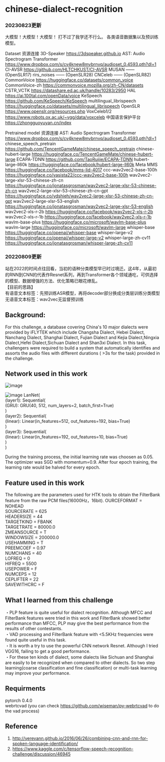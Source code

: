 # chinese-dialect-recognition

### 20230823更新
大模型！大模型！大模型！
打不过了我学还不行么。 各类语音数据集以及预训练模型。

Dataset 资源连接
3D-Speaker https://3dspeaker.github.io
AST: Audio Spectrogram Transformer https://www.dropbox.com/s/cv4knew8mvbrnvq/audioset_0.4593.pth?dl=1
CI-AVSR https://github.com/HLTCHKUST/CI-AVSR
MUSAN —— (OpenSLR17)
rirs_noises —— (OpenSLR28)
CNCeleb —— (OpenSLR82)
CommonVoice https://huggingface.co/datasets/common_voice
CommonVoice-zh https://commonvoice.mozilla.org/zh-CN/datasets
CSTR_VCTK https://datashare.ed.ac.uk/handle/10283/2950
HAL https://ai.100tal.com/openData/voice
KeSpeech https://github.com/KeSpeech/KeSpeech
multilingual_librispeech https://huggingface.co/datasets/multilingual_librispeech
OpenSLR https://www.openslr.org/resources.php
VoxCeleb1/2 https://www.robots.ox.ac.uk/~vgg/data/voxceleb
中国语言保护平台 https://zhongguoyuyan.cn/index

Pretrained model 资源连接
AST: Audio Spectrogram Transformer https://www.dropbox.com/s/cv4knew8mvbrnvq/audioset_0.4593.pth?dl=1
chinese_speech_pretrain https://github.com/TencentGameMate/chinese_speech_pretrain
chinese-hubert-large https://huggingface.co/TencentGameMate/chinese-hubert-large
ECAPA-TDNN https://github.com/TaoRuijie/ECAPA-TDNN
hubert-large-ll60k https://huggingface.co/facebook/hubert-large-ll60k
Meta MMS https://huggingface.co/facebook/mms-lid-4017
ccc-wav2vec2-base-100h https://huggingface.co/vasista22/ccc-wav2vec2-base-100h
wav2vec2-large-xlsr-53-chinese-zh-cn https://huggingface.co/jonatasgrosman/wav2vec2-large-xlsr-53-chinese-zh-cn
wav2vec2-large-xlsr-53-chinese-zh-cn-gpt https://huggingface.co/ydshieh/wav2vec2-large-xlsr-53-chinese-zh-cn-gpt
wav2vec2-large-xlsr-53-english https://huggingface.co/jonatasgrosman/wav2vec2-large-xlsr-53-english
wav2vec2-xls-r-2b https://huggingface.co/facebook/wav2vec2-xls-r-2b
wav2vec2-xls-r-1b https://huggingface.co/facebook/wav2vec2-xls-r-1b
wavlm-base-plus https://huggingface.co/microsoft/wavlm-base-plus
wavlm-large https://huggingface.co/microsoft/wavlm-large
whisper-base https://huggingface.co/openai/whisper-base
whisper-large-v2 https://huggingface.co/openai/whisper-large-v2
whisper-large-zh-cv11 https://huggingface.co/jonatasgrosman/whisper-large-zh-cv11


### 20220809更新
站在2022的时间点往回看，当初的语种分类模型早已时过境迁。这4年，从最初的RNN到CNN的代表作Resnet系列，再到Transformer各个领域通吃，可供选择的模型、数据增强的方法、优化策略已眼花缭乱。  
【目前的思路】   
有语音文本标签：先预训练ASR模型，再将decoder部分换成分类层训练分类模型  
无语音文本标签：wav2vec无监督预训练


## Background:
For this challenge, a database covering China's 10 major dialects were provided by iFLYTEK which include Changsha Dialect, Hebei Dialect, Nanchang Dialect, Shanghai Dialect, Fujian Dialect and Kejia Dialect,Ningxia Dialect,Hefei Dialect,Sichuan Dialect and Shan3xi Dialect. In this task, challengers were required to build a system that automatically identifies and assorts the audio files with different durations ( >3s for the task) provided in the challenge. 

## Network used in this work
![image](https://github.com/Colt1990/chinese-dialect-recognizaiton/blob/master/image/dialect_recognition.svg)  

![image](https://github.com/Colt1990/chinese-dialect-recognizaiton/blob/master/image/network.png)
LanNet(  
  (layer1): Sequential(  
    (GRU): GRU(40, 512, num_layers=2, batch_first=True)  
  )  
  (layer2): Sequential(  
    (linear): Linear(in_features=512, out_features=192, bias=True)  
  )  
  (layer3): Sequential(  
    (linear): Linear(in_features=192, out_features=10, bias=True)  
  )  
) 

During the training process, the initial learning rate was choosen as 0.05. The optimizer was SGD with momentum=0.9. 
After four epoch training, the learning rate would be halved for every epoch.


## Feature used in this work
The following are the parameters used for HTK tools to obtain the FilterBank feature from the raw PCM files(16000Hz，16bit).
OURCEFORMAT = NOHEAD  
SOURCERATE = 625  
HEADERSIZE = 44  
TARGETKIND = FBANK  
TARGETRATE = 80000.0  
ZMEANSOURCE = T  
WINDOWSIZE = 200000.0  
USEHAMMING = T  
PREEMCOEF = 0.97  
NUMCHANS = 40  
LOFREQ = 0  
HIFREQ = 5500  
USEPOWER = F  
NUMCEPS = 12  
CEPLIFTER = 22  
SAVEWITHCRC = F  

## What I learned from this challenge
・PLP feature is quite useful for dialect recognition. Although MFCC and FilterBank features were tried in this work and FilterBank showed better performance than MFCC, PLP may give the best performance from the results of other contestants.  
・VAD processing and FilterBank feature with <5.5KHz frequencies were found quite useful in this task.    
・It is worth a try to use the powerful CNN network Resnet. Although I tried VGG16, failing to get a good performance.  
・For these ten kinds of dialect, some dialects like Sichuan and Shanghai are easily to be recognized when compared to other dialects. So two step learning(coarse classification and fine classification) or multi-task learning may improve your performance.

## Requirments
pytorch 0.4.0  
webrtcvad (you can check https://github.com/wiseman/py-webrtcvad to do the vad process)


## Reference
1. http://yerevann.github.io/2016/06/26/combining-cnn-and-rnn-for-spoken-language-identification/
2. https://www.kaggle.com/c/tensorflow-speech-recognition-challenge/discussion/46945
